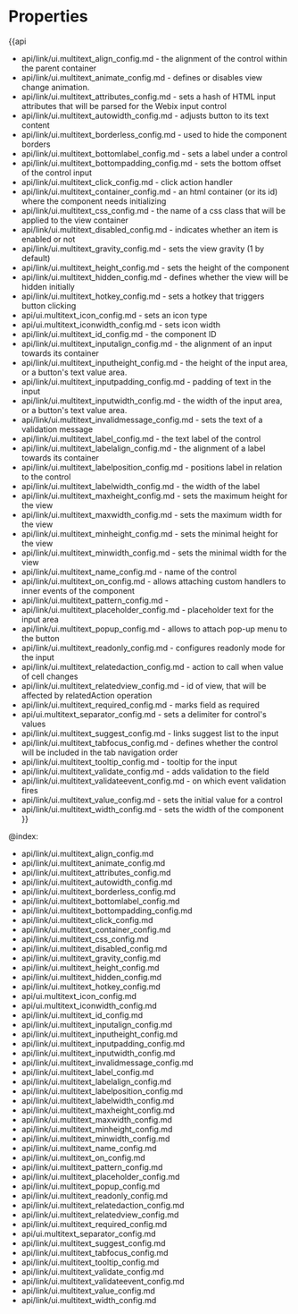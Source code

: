 Properties
==========

{{api
- api/link/ui.multitext_align_config.md - the alignment of the control within the parent container
- api/link/ui.multitext_animate_config.md - defines or disables view change animation.
- api/link/ui.multitext_attributes_config.md - sets a hash of HTML input attributes that will be parsed for the Webix input control
- api/link/ui.multitext_autowidth_config.md - adjusts button to its text content
- api/link/ui.multitext_borderless_config.md - used to hide the component borders
- api/link/ui.multitext_bottomlabel_config.md - sets a label under a control
- api/link/ui.multitext_bottompadding_config.md - sets the bottom offset of the control input
- api/link/ui.multitext_click_config.md - click action handler
- api/link/ui.multitext_container_config.md - an html container (or its id) where the component needs initializing
- api/link/ui.multitext_css_config.md - the name of a css class that will be applied to the view container
- api/link/ui.multitext_disabled_config.md - indicates whether an item is enabled or not
- api/link/ui.multitext_gravity_config.md - sets the view gravity (1 by default)
- api/link/ui.multitext_height_config.md - sets the height of the component
- api/link/ui.multitext_hidden_config.md - defines whether the view will be hidden initially
- api/link/ui.multitext_hotkey_config.md - sets a hotkey that triggers button clicking
- api/ui.multitext_icon_config.md - sets an icon type
- api/ui.multitext_iconwidth_config.md - sets icon width
- api/link/ui.multitext_id_config.md - the component ID
- api/link/ui.multitext_inputalign_config.md - the alignment of an input towards its container
- api/link/ui.multitext_inputheight_config.md - the height of the input area, or a button's text value area.
- api/link/ui.multitext_inputpadding_config.md - padding of text in the input
- api/link/ui.multitext_inputwidth_config.md - the width of the input area, or a button's text value area.
- api/link/ui.multitext_invalidmessage_config.md - sets the text of a validation message
- api/link/ui.multitext_label_config.md - the text label of the control
- api/link/ui.multitext_labelalign_config.md - the alignment of a label towards its container
- api/link/ui.multitext_labelposition_config.md - positions label in relation to the control
- api/link/ui.multitext_labelwidth_config.md - the width of the label
- api/link/ui.multitext_maxheight_config.md - sets the maximum height for the view
- api/link/ui.multitext_maxwidth_config.md - sets the maximum width for the view
- api/link/ui.multitext_minheight_config.md - sets the minimal height for the view
- api/link/ui.multitext_minwidth_config.md - sets the minimal width for the view
- api/link/ui.multitext_name_config.md - name of the control
- api/link/ui.multitext_on_config.md - allows attaching custom handlers to inner events of the component
- api/link/ui.multitext_pattern_config.md - 
- api/link/ui.multitext_placeholder_config.md - placeholder text for the input area
- api/link/ui.multitext_popup_config.md - allows to attach pop-up menu to the button
- api/link/ui.multitext_readonly_config.md - configures readonly mode for the input
- api/link/ui.multitext_relatedaction_config.md - action to call when value of cell changes
- api/link/ui.multitext_relatedview_config.md - id of view, that will be affected by relatedAction operation
- api/link/ui.multitext_required_config.md - marks field as required
- api/ui.multitext_separator_config.md - sets a delimiter for control's values
- api/link/ui.multitext_suggest_config.md - links suggest list to the input
- api/link/ui.multitext_tabfocus_config.md - defines whether the control will be included in the tab navigation order
- api/link/ui.multitext_tooltip_config.md - tooltip for the input
- api/link/ui.multitext_validate_config.md - adds validation to the field
- api/link/ui.multitext_validateevent_config.md - on which event validation fires
- api/link/ui.multitext_value_config.md - sets the initial value for a control
- api/link/ui.multitext_width_config.md - sets the width of the component
}}

@index:
- api/link/ui.multitext_align_config.md
- api/link/ui.multitext_animate_config.md
- api/link/ui.multitext_attributes_config.md
- api/link/ui.multitext_autowidth_config.md
- api/link/ui.multitext_borderless_config.md
- api/link/ui.multitext_bottomlabel_config.md
- api/link/ui.multitext_bottompadding_config.md
- api/link/ui.multitext_click_config.md
- api/link/ui.multitext_container_config.md
- api/link/ui.multitext_css_config.md
- api/link/ui.multitext_disabled_config.md
- api/link/ui.multitext_gravity_config.md
- api/link/ui.multitext_height_config.md
- api/link/ui.multitext_hidden_config.md
- api/link/ui.multitext_hotkey_config.md
- api/ui.multitext_icon_config.md
- api/ui.multitext_iconwidth_config.md
- api/link/ui.multitext_id_config.md
- api/link/ui.multitext_inputalign_config.md
- api/link/ui.multitext_inputheight_config.md
- api/link/ui.multitext_inputpadding_config.md
- api/link/ui.multitext_inputwidth_config.md
- api/link/ui.multitext_invalidmessage_config.md
- api/link/ui.multitext_label_config.md
- api/link/ui.multitext_labelalign_config.md
- api/link/ui.multitext_labelposition_config.md
- api/link/ui.multitext_labelwidth_config.md
- api/link/ui.multitext_maxheight_config.md
- api/link/ui.multitext_maxwidth_config.md
- api/link/ui.multitext_minheight_config.md
- api/link/ui.multitext_minwidth_config.md
- api/link/ui.multitext_name_config.md
- api/link/ui.multitext_on_config.md
- api/link/ui.multitext_pattern_config.md
- api/link/ui.multitext_placeholder_config.md
- api/link/ui.multitext_popup_config.md
- api/link/ui.multitext_readonly_config.md
- api/link/ui.multitext_relatedaction_config.md
- api/link/ui.multitext_relatedview_config.md
- api/link/ui.multitext_required_config.md
- api/ui.multitext_separator_config.md
- api/link/ui.multitext_suggest_config.md
- api/link/ui.multitext_tabfocus_config.md
- api/link/ui.multitext_tooltip_config.md
- api/link/ui.multitext_validate_config.md
- api/link/ui.multitext_validateevent_config.md
- api/link/ui.multitext_value_config.md
- api/link/ui.multitext_width_config.md

